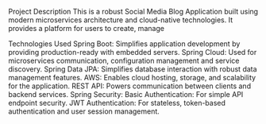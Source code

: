 Project Description
This is a robust Social Media Blog Application built using modern microservices architecture and cloud-native technologies. It provides a platform for users to create, manage

Technologies Used
Spring Boot: Simplifies application development by providing production-ready with embedded servers.
Spring Cloud: Used for microservices communication, configuration management and service discovery.
Spring Data JPA: Simplifies database interaction with robust data management features.
AWS: Enables cloud hosting, storage, and scalability for the application.
REST API: Powers communication between clients and backend services.
Spring Security:
Basic Authentication: For simple API endpoint security.
JWT Authentication: For stateless, token-based authentication and user session management.